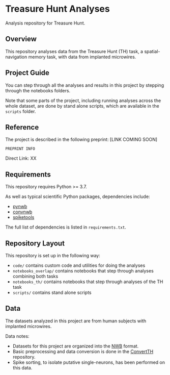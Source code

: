 # Treasure Hunt Analyses

Analysis repository for Treasure Hunt.

## Overview

This repository analyses data from the Treasure Hunt (TH) task, a spatial-navigation memory task, with data from implanted microwires.

## Project Guide

You can step through all the analyses and results in this project by stepping through the notebooks folders.

Note that some parts of the project, including running analyses across the whole dataset, 
are done by stand alone scripts, which are available in the `scripts` folder.

## Reference

The project is described in the following preprint: [LINK COMING SOON]

    PREPRINT INFO

Direct Link: XX

## Requirements

This repository requires Python >= 3.7.

As well as typical scientific Python packages, dependencies include:
- [pynwb](https://github.com/NeurodataWithoutBorders/pynwb)
- [convnwb](https://github.com/JacobsSU/convnwb)
- [spiketools](https://github.com/spiketools/spiketools)

The full list of dependencies is listed in `requirements.txt`.

## Repository Layout

This repository is set up in the following way:
- `code/` contains custom code and utilities for doing the analyses
- `notebooks_overlap/` contains notebooks that step through analyses combining both tasks
- `notebooks_th/` contains notebooks that step through analyses of the TH task
- `scripts/` contains stand alone scripts

## Data

The datasets analyzed in this project are from human subjects with implanted microwires.

Data notes:
- Datasets for this project are organized into the [NWB](https://www.nwb.org/) format.
- Basic preprocessing and data conversion is done in the [ConvertTH](https://github.com/JacobsSU/ConvertTH) repository.
- Spike sorting, to isolate putative single-neurons, has been performed on this data.
